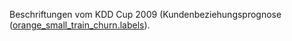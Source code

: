 ﻿Beschriftungen vom KDD Cup 2009 (Kundenbeziehungsprognose (<a href="http://www.sigkdd.org/site/2009/files/orange_small_train_churn.labels">orange_small_train_churn.labels</a>).

<!--HONumber=42-->
